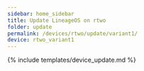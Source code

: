 ```yaml
---
sidebar: home_sidebar
title: Update LineageOS on rtwo
folder: update
permalink: /devices/rtwo/update/variant1/
device: rtwo_variant1
---
```

{% include templates/device_update.md %}
